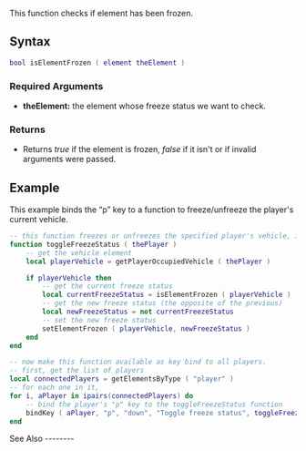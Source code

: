 This function checks if element has been frozen.

Syntax
------

``` lua
bool isElementFrozen ( element theElement )
```

### Required Arguments

-   **theElement:** the element whose freeze status we want to check.

### Returns

-   Returns *true* if the element is frozen, *false* if it isn't or if invalid arguments were passed.

Example
-------

<section name="Server" class="server" show="true">
This example binds the “p” key to a function to freeze/unfreeze the player's current vehicle.

``` lua
-- this function freezes or unfreezes the specified player's vehicle, if he's in one
function toggleFreezeStatus ( thePlayer )
    -- get the vehicle element
    local playerVehicle = getPlayerOccupiedVehicle ( thePlayer )

    if playerVehicle then
        -- get the current freeze status
        local currentFreezeStatus = isElementFrozen ( playerVehicle )
        -- get the new freeze status (the opposite of the previous)
        local newFreezeStatus = not currentFreezeStatus
        -- set the new freeze status
        setElementFrozen ( playerVehicle, newFreezeStatus )
    end
end

-- now make this function available as key bind to all players.
-- first, get the list of players
local connectedPlayers = getElementsByType ( "player" )
-- for each one in it,
for i, aPlayer in ipairs(connectedPlayers) do
    -- bind the player's "p" key to the toggleFreezeStatus function
    bindKey ( aPlayer, "p", "down", "Toggle freeze status", toggleFreezeStatus )
end
```

</section>
See Also
--------
